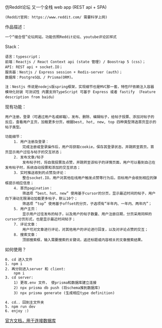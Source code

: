 仿Reddit论坛 又一个全栈 web app (REST api + SPA)
    
    (Reddit官网: https://www.reddit.com/ 需要科学上网) 

作品描述：

    一个“缝合怪”论坛网站，功能仿照Reddit论坛、youtube评论区样式

Stack：

    语言：typescript；
    前端：Reactjs / React Context api (state 管理) / Boostrap 5 (css)；
    API: REST api + socket.IO；
    服务器：Nestjs / Express session + Redis-server (auth)；
    数据库：PostgreSQL / Prisma(ORM)。

    注：Nestjs 传说是nodejs版spring框架，实现细节也是MVC那一套，特性FF依赖注入容器 模块化封装 可测试性 内置支持TypeScript 可基于 Express 或者 fastify （Feature description from baidu）
    
现有功能： 
    
    用户注册，登录（可通过用户名或邮箱），发布、删除、编辑帖子，给帖子投票、添加对帖子的反应，查看用户主页，加载更多分页，根据best, hot, new, top 四种类型筛选首页显示的帖子类型。

    功能细节：
        1. 用户注册及登录：
            完成注册或登录操作后，用户将获取cookie，保存其登录状态，并跳转至首页，首页显示用户过往与帖子的交互状态；
        2. 发布文章/帖子
            发布帖子时，将自我投票及点赞，并跳转至该帖子的详情页面，用户可以看到自己在发布帖子时，系统自动投票和添加的交互状态；
        3. 实时推送收到的点赞及评论：
            整合socket.IO，用户对其他在线用户触发点赞等行为后，目标用户会收到相应的弹框提示相应信息；
        4. 首页pagination：
            筛选项 “best、hot、new” 使用基于cursor的分页，显示最近时间的帖子，用户向下滑动无限滑动加载更多帖子，默认10个；
            筛选项 “top” 使用基于offset的分页，子选项有“半年内、一年内、两年内”；
        5. 用户主页：
            显示用户过往发布的帖子，以及用户的帖子数量、用户注册日期，分页采用同样的cursor分页形式，也是显示最近时间帖子；
        7. 评论文章：
            用户可对文章进行评论，对其他用户的评论进行回复，以及对评论点赞的交互；
        8. 搜索文章：
            顶部搜索框，输入需要搜索的关键词，返还标题或内容相关的文章搜索结果。
        
如何使用？

    0. cd 进入文件
    1. npm i
    2. 再分别进入server 和 client:
        npm i
    3. cd server:
        1) 更改.env 文件， 使prisma和数据库建立连接 
        2) npx prisma db push (将schema推到数据库)
        3) npx prisma generate (生成相应type definition)
        
    4. cd.. 回到主文件夹
    5. npm run dev
    6. enjoy :)
    
<a href="https://www.prisma.io/docs/getting-started/setup-prisma/start-from-scratch/relational-databases/connect-your-database-typescript-postgres">官方文档，用于连接数据库</a>
